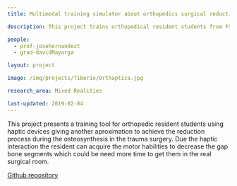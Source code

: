 ```yaml
---
title: Multimodal training simulator about orthopedics surgical reduction as residency module

description: This project trains orthopedical resident students from FSFB to achieve the reduction process during the osteosynthesis in  the trauma surgery.

people:
  - prof-josehernandezt
  - grad-davidMayorga

layout: project

image: /img/projects/Tiberio/Orthaptica.jpg

research_area: Mixed Realities

last-updated: 2019-02-04
---
```


This project presents a training tool for orthopedic resident students using haptic devices giving another aproximation to achieve the reduction process during the osteosynthesis in the trauma surgery. Due the haptic interaction the resident can acquire the motor habilities to decrease the gap bone segments which could be need more time to get them in the real surgical room.

[Github repository](https://github.com/damayor/OrtopediaHaptica)
